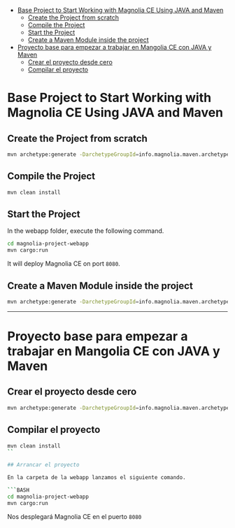 - [Base Project to Start Working with Magnolia CE Using JAVA and Maven](#base-project-to-start-working-with-magnolia-ce-using-java-and-maven)
  - [Create the Project from scratch](#create-the-project-from-scratch)
  - [Compile the Project](#compile-the-project)
  - [Start the Project](#start-the-project)
  - [Create a Maven Module inside the project](#create-a-maven-module-inside-the-project)
- [Proyecto base para empezar a trabajar en Mangolia CE con JAVA y Maven](#proyecto-base-para-empezar-a-trabajar-en-mangolia-ce-con-java-y-maven)
  - [Crear el proyecto desde cero](#crear-el-proyecto-desde-cero)
  - [Compilar el proyecto](#compilar-el-proyecto)

# Base Project to Start Working with Magnolia CE Using JAVA and Maven

## Create the Project from scratch

```BASH
mvn archetype:generate -DarchetypeGroupId=info.magnolia.maven.archetypes -DarchetypeArtifactId=magnolia-project-archetype -DarchetypeVersion=RELEASE
```

## Compile the Project

```BASH
mvn clean install
```

## Start the Project

In the webapp folder, execute the following command.

```BASH
cd magnolia-project-webapp
mvn cargo:run
```

It will deploy Magnolia CE on port `8080`.

## Create a Maven Module inside the project

```BASH
mvn archetype:generate -DarchetypeGroupId=info.magnolia.maven.archetypes -DarchetypeArtifactId=magnolia-module-archetype -DarchetypeVersion=RELEASE
```

---

# Proyecto base para empezar a trabajar en Mangolia CE con JAVA y Maven

## Crear el proyecto desde cero

```BASH
mvn archetype:generate -DarchetypeGroupId=info.magnolia.maven.archetypes -DarchetypeArtifactId=magnolia-project-archetype -DarchetypeVersion=RELEASE
```

## Compilar el proyecto

````BASH
mvn clean install
``

## Arrancar el proyecto

En la carpeta de la webapp lanzamos el siguiente comando.

```BASH
cd magnolia-project-webapp
mvn cargo:run
````

Nos desplegará Magnolia CE en el puerto `8080`
